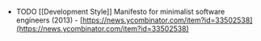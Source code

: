 - TODO [[Development Style]] Manifesto for minimalist software engineers (2013) - [https://news.ycombinator.com/item?id=33502538](https://news.ycombinator.com/item?id=33502538)
